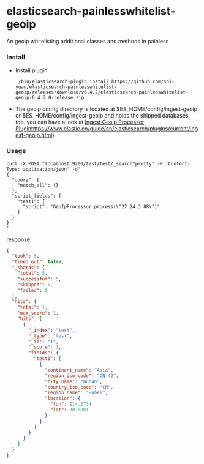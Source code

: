 # elasticsearch-painlesswhitelist-geoip
An geoip whitelisting additional classes and methods in painless


### Install
- Install plugin
    ````
    ./bin/elasticsearch-plugin install https://github.com/shi-yuan/elasticsearch-painlesswhitelist-geoip/releases/download/v6.4.2/elasticsearch-painlesswhitelist-geoip-6.4.2.0-release.zip
    ````
- The geoip config directory is located at $ES_HOME/config/ingest-geoip or $ES_HOME/config/ingest-geoip and holds the shipped databases too. you can have a look at [Ingest Geoip Processor Plugin]()https://www.elastic.co/guide/en/elasticsearch/plugins/current/ingest-geoip.html)


### Usage
````
curl -X POST "localhost:9200/test/test/_search?pretty" -H 'Content-Type: application/json' -d'
{
  "query": {
    "match_all": {}
  },
  "script_fields": {
    "test1": {
      "script": "GeoIpProcessor.process(\"27.24.3.88\")"
    }
  }
}
'
````
response:
```json
{
  "took": 5,
  "timed_out": false,
  "_shards": {
    "total": 5,
    "successful": 5,
    "skipped": 0,
    "failed": 0
  },
  "hits": {
    "total": 1,
    "max_score": 1,
    "hits": [
      {
        "_index": "test",
        "_type": "test",
        "_id": "1",
        "_score": 1,
        "fields": {
          "test1": [
            {
              "continent_name": "Asia",
              "region_iso_code": "CN-42",
              "city_name": "Wuhan",
              "country_iso_code": "CN",
              "region_name": "Hubei",
              "location": {
                "lon": 114.2734,
                "lat": 30.5801
              }
            }
          ]
        }
      }
    ]
  }
}
```